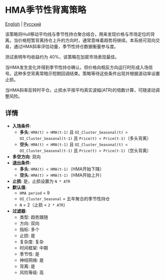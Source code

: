 # HMA季节性背离策略
[English](README.md) | [Русский](README_ru.md)

该策略将Hull移动平均线与季节性持仓聚合结合，用来发现价格与市场定位的背离。当价格短暂背离持仓上升的方向时，通常意味着趋势将继续。本系统可双向交易，通过HMA斜率评估动量，季节性持仓数据衡量参与度。

测试表明年均收益约为 40%，该策略在加密市场表现最佳。

当HMA发生变化并得到季节性持仓确认，但价格向相反方向运行时形成入场信号。这种多空背离常暗示短期回调结束。策略等待这些条件出现并根据波动率设置止损。

当HMA斜率反转时平仓。止损水平按平均真实波幅(ATR)的倍数计算，可随波动调整风险。

## 详情
- **入场条件**:
  - **多头**: `HMA(t) > HMA(t-1)` 且 `OI_Cluster_Seasonal(t) > OI_Cluster_Seasonal(t-1)` 且 `Price(t) < Price(t-1)`（多头背离）
  - **空头**: `HMA(t) < HMA(t-1)` 且 `OI_Cluster_Seasonal(t) < OI_Cluster_Seasonal(t-1)` 且 `Price(t) > Price(t-1)`（空头背离）
- **多空方向**: 双向
- **退出条件**:
  - **多头**: `HMA(t) < HMA(t-1)`（HMA开始下降）
  - **空头**: `HMA(t) > HMA(t-1)`（HMA开始上升）
- **止损**: 是，止损设置为 `N * ATR`
- **默认值**:
  - `HMA period` = 9
  - `OI_Cluster_Seasonal` = 五年聚合的季节性持仓
  - `N` = 2（止损 = `2 * ATR`）
- **过滤器**:
  - 类型: 趋势跟随
  - 方向: 双向
  - 指标: 多个
  - 止损: 是
  - 复杂度: 复杂
  - 时间框架: 中期
  - 季节性: 是
  - 神经网络: 是
  - 背离: 是
  - 风险等级: 高


